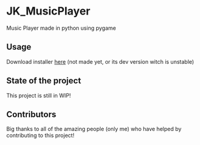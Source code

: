 # JK_MusicPlayer
Music Player made in python using pygame

## Usage
Download installer [here](https://app.mediafire.com/myfiles) (not made yet, or its dev version witch is unstable)

## State of the project
This project is still in WIP!


## Contributors
Big thanks to all of the amazing people (only me) who have helped by contributing to this project!
